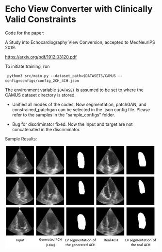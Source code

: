 # Echo View Converter with Clinically Valid Constraints   

Code for the paper: 

A Study into Echocardiography View Conversion, accepted to MedNeurIPS 2019.

https://arxiv.org/pdf/1912.03120.pdf 

To initiate training, run 

     python3 src/main.py --dataset_path=$DATASETS/CAMUS --config=configs/config_2CH_4CH.json
     
The environment variable `$DATASET` is assumed to be set to 
where the CAMUS dataset directory is stored. 


- Unified all modes of the codes.
Now segmentation, patchGAN, and constrained_patchgan can be selected in the .json config file.
Please refer to the samples in the "sample_configs" folder.


- Bug for discriminator fixed. Now the input and target are not concatenated in the discriminator.

Sample Results:


![Sample Results](https://raw.githubusercontent.com/amir-abdi/echo-view2view/master/samples/Sample%20View%20Conversion%20Results.jpg)
